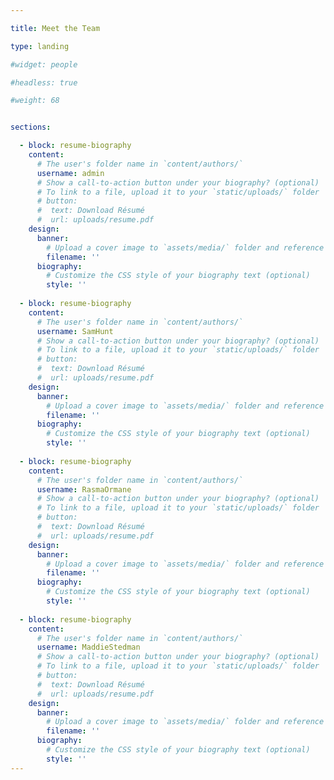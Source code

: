 ```yaml
---

title: Meet the Team

type: landing

#widget: people

#headless: true

#weight: 68


sections:

  - block: resume-biography
    content:
      # The user's folder name in `content/authors/`
      username: admin
      # Show a call-to-action button under your biography? (optional)
      # To link to a file, upload it to your `static/uploads/` folder
      # button:
      #  text: Download Résumé
      #  url: uploads/resume.pdf
    design:
      banner:
        # Upload a cover image to `assets/media/` folder and reference its filename here (optional)
        filename: ''
      biography:
        # Customize the CSS style of your biography text (optional)
        style: ''
    
  - block: resume-biography
    content:
      # The user's folder name in `content/authors/`
      username: SamHunt
      # Show a call-to-action button under your biography? (optional)
      # To link to a file, upload it to your `static/uploads/` folder
      # button:
      #  text: Download Résumé
      #  url: uploads/resume.pdf
    design:
      banner:
        # Upload a cover image to `assets/media/` folder and reference its filename here (optional)
        filename: ''
      biography:
        # Customize the CSS style of your biography text (optional)
        style: ''
  
  - block: resume-biography
    content:
      # The user's folder name in `content/authors/`
      username: RasmaOrmane
      # Show a call-to-action button under your biography? (optional)
      # To link to a file, upload it to your `static/uploads/` folder
      # button:
      #  text: Download Résumé
      #  url: uploads/resume.pdf
    design:
      banner:
        # Upload a cover image to `assets/media/` folder and reference its filename here (optional)
        filename: ''
      biography:
        # Customize the CSS style of your biography text (optional)
        style: ''
  
  - block: resume-biography
    content:
      # The user's folder name in `content/authors/`
      username: MaddieStedman
      # Show a call-to-action button under your biography? (optional)
      # To link to a file, upload it to your `static/uploads/` folder
      # button:
      #  text: Download Résumé
      #  url: uploads/resume.pdf
    design:
      banner:
        # Upload a cover image to `assets/media/` folder and reference its filename here (optional)
        filename: ''
      biography:
        # Customize the CSS style of your biography text (optional)
        style: ''
---
```

